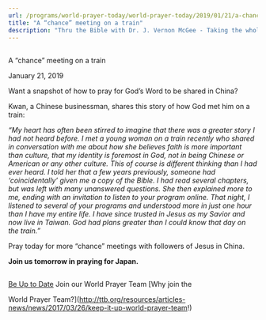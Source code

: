```yaml
---
url: /programs/world-prayer-today/world-prayer-today/2019/01/21/a-chance-meeting-on-a-train
title: "A “chance” meeting on a train"
description: "Thru the Bible with Dr. J. Vernon McGee - Taking the whole Word to the whole world"
---
```







## 
 A “chance” meeting on a train


January 21, 2019




Want a snapshot of how to pray for God’s Word to be shared in China? 


Kwan, a Chinese businessman, shares this story of how God met him on a train: 


*“My heart has often been stirred to imagine that there was a greater story I had not heard before. I met a young woman on a train recently who shared in conversation with me about how she believes faith is* *more important than culture, that my identity is foremost in God, not in being Chinese or American or any other culture. This of course is different thinking than I had ever heard. I told her that a few years previously, someone had ‘coincidentally’ given me a copy of the Bible. I had read several chapters, but was left with many unanswered questions. She then explained more to me, ending with an invitation to listen to your program online. That night, I listened to several of your programs and understood more in just one hour than I have my entire life. I have since trusted in Jesus as my Savior and now live in Taiwan. God had plans greater than I could know that day on the train.”* 


Pray today for more “chance” meetings with followers of Jesus in China. 


**Join us tomorrow in praying for Japan.**







## 




[Be Up to Date](http://feeds.feedburner.com/WorldPrayerToday "World Prayer Today RSS Feed")
Join our World Prayer Team
[Why join the  

World Prayer Team?](http://ttb.org/resources/articles-news/news/2017/03/26/keep-it-up-world-prayer-team!)




